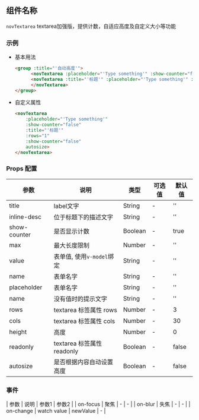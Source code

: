 ## 组件名称

 `novTextarea` textarea加强版，提供计数，自适应高度及自定义大小等功能

### 示例

- 基本用法
    ```html
   <group :title="'自动高度'">
          <novTextarea :placeholder="'Type something'" :show-counter="false" :rows="1" autosize></novTextarea>
          <novTextarea :title="'标题'" :placeholder="'Type something'" :show-counter="false" :rows="1" autosize>
          </novTextarea>
    </group>
    ```

- 自定义属性
    ```html
    <novTextarea 
        :placeholder="'Type something'" 
        :show-counter="false"
        :title="'标题'"
        :rows="1"
        :show-counter="false"
        autosize>
    </novTextarea>
    ```

### Props 配置

| 参数 | 说明 | 类型 | 可选值 | 默认值 |
| - | - | - | - | - |
| title | label文字 | String | - | '' |
| inline-desc | 位于标题下的描述文字 | String | - | '' |
| show-counter | 是否显示计数 | Boolean | - | true |
| max | 最大长度限制 | Number | - | '' |
| value | 表单值, 使用`v-model`绑定 | String | - | '' |
| name | 表单名字 | String | - | '' |
| placeholder | 表单名字 | String | - | '' |
| name | 没有值时的提示文字 | String | - | '' |
| rows | textarea 标签属性 rows | Number | - | 3 |
| cols | textarea 标签属性 cols | Number | - | 30 |
| height | 高度 | Number | - | 0 |
| readonly | textarea 标签属性 readonly | Boolean | - | false |
| autosize | 是否根据内容自动设置高度 | Boolean | - | false |

### 事件

| 参数 | 说明 | 参数1 | 参数2 |
| on-focus | 聚焦 | - | - |
| on-blur | 失焦 | - | - |
| on-change | watch value | newValue | - |
